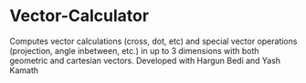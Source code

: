 # Vector-Calculator
Computes vector calculations (cross, dot, etc) and special vector operations (projection, angle inbetween, etc.) in up to 3 dimensions with both geometric and cartesian vectors.
Developed with Hargun Bedi and Yash Kamath
